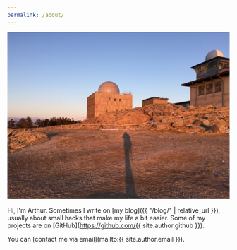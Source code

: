 ```yaml
---
permalink: /about/
---
```


[ ![About](/assets/about.jpg) ](/assets/about.jpg)

Hi, I'm Arthur. Sometimes I write on [my blog]({{ "/blog/" | relative_url }}), usually about small hacks that make my life a bit easier. Some of my projects are on [GitHub](https://github.com/{{ site.author.github }}).

You can [contact me via email](mailto:{{ site.author.email }}).
